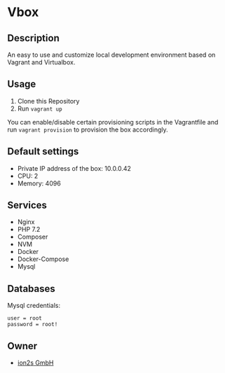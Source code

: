 # Vbox

## Description
An easy to use and customize local development environment based on Vagrant and
Virtualbox.

## Usage
1. Clone this Repository
1. Run `vagrant up`

You can enable/disable certain provisioning scripts in the Vagrantfile and run `vagrant provision`
to provision the box accordingly.

## Default settings
* Private IP address of the box: 10.0.0.42
* CPU: 2
* Memory: 4096

## Services
* Nginx
* PHP 7.2
* Composer
* NVM
* Docker
* Docker-Compose
* Mysql

## Databases
Mysql credentials:  
```
user = root
password = root!
```

## Owner
* [ion2s GmbH](http://www.ion2s.com)
